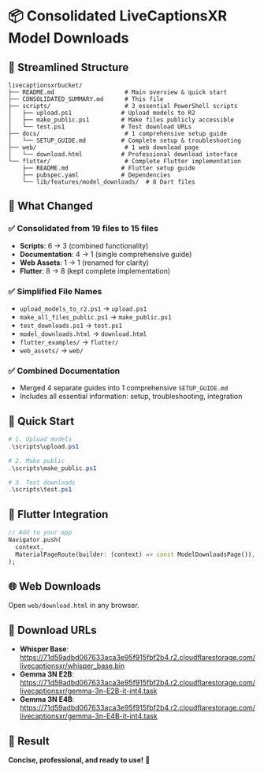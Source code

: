 # 📦 Consolidated LiveCaptionsXR Model Downloads

## 📁 Streamlined Structure

```
livecaptionsxrbucket/
├── README.md                    # Main overview & quick start
├── CONSOLIDATED_SUMMARY.md      # This file
├── scripts/                     # 3 essential PowerShell scripts
│   ├── upload.ps1              # Upload models to R2
│   ├── make_public.ps1         # Make files publicly accessible
│   └── test.ps1                # Test download URLs
├── docs/                        # 1 comprehensive setup guide
│   └── SETUP_GUIDE.md          # Complete setup & troubleshooting
├── web/                         # 1 web download page
│   └── download.html           # Professional download interface
└── flutter/                     # Complete Flutter implementation
    ├── README.md               # Flutter setup guide
    ├── pubspec.yaml            # Dependencies
    └── lib/features/model_downloads/  # 8 Dart files
```

## 🎯 What Changed

### ✅ **Consolidated from 19 files to 15 files**
- **Scripts**: 6 → 3 (combined functionality)
- **Documentation**: 4 → 1 (single comprehensive guide)
- **Web Assets**: 1 → 1 (renamed for clarity)
- **Flutter**: 8 → 8 (kept complete implementation)

### ✅ **Simplified File Names**
- `upload_models_to_r2.ps1` → `upload.ps1`
- `make_all_files_public.ps1` → `make_public.ps1`
- `test_downloads.ps1` → `test.ps1`
- `model_downloads.html` → `download.html`
- `flutter_examples/` → `flutter/`
- `web_assets/` → `web/`

### ✅ **Combined Documentation**
- Merged 4 separate guides into 1 comprehensive `SETUP_GUIDE.md`
- Includes all essential information: setup, troubleshooting, integration

## 🚀 Quick Start

```powershell
# 1. Upload models
.\scripts\upload.ps1

# 2. Make public
.\scripts\make_public.ps1

# 3. Test downloads
.\scripts\test.ps1
```

## 📱 Flutter Integration

```dart
// Add to your app
Navigator.push(
  context,
  MaterialPageRoute(builder: (context) => const ModelDownloadsPage()),
);
```

## 🌐 Web Downloads

Open `web/download.html` in any browser.

## 🔗 Download URLs

- **Whisper Base**: https://71d59adbd067633aca3e95f915fbf2b4.r2.cloudflarestorage.com/livecaptionsxr/whisper_base.bin
- **Gemma 3N E2B**: https://71d59adbd067633aca3e95f915fbf2b4.r2.cloudflarestorage.com/livecaptionsxr/gemma-3n-E2B-it-int4.task
- **Gemma 3N E4B**: https://71d59adbd067633aca3e95f915fbf2b4.r2.cloudflarestorage.com/livecaptionsxr/gemma-3n-E4B-it-int4.task

## 🎊 Result

**Concise, professional, and ready to use!** 🚀 